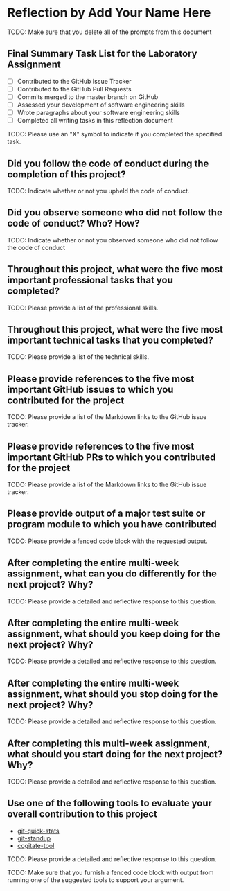 # Reflection by Add Your Name Here

TODO: Make sure that you delete all of the prompts from this document

## Final Summary Task List for the Laboratory Assignment

- [ ] Contributed to the GitHub Issue Tracker
- [ ] Contributed to the GitHub Pull Requests
- [ ] Commits merged to the master branch on GitHub
- [ ] Assessed your development of software engineering skills
- [ ] Wrote paragraphs about your software engineering skills
- [ ] Completed all writing tasks in this reflection document

TODO: Please use an "X" symbol to indicate if you completed the specified task.

## Did you follow the code of conduct during the completion of this project?

TODO: Indicate whether or not you upheld the code of conduct.

## Did you observe someone who did not follow the code of conduct? Who? How?

TODO: Indicate whether or not you observed someone who did not follow the code
of conduct

## Throughout this project, what were the five most important professional tasks that you completed?

TODO: Please provide a list of the professional skills.

## Throughout this project, what were the five most important technical tasks that you completed?

TODO: Please provide a list of the technical skills.

## Please provide references to the five most important GitHub issues to which you contributed for the project

TODO: Please provide a list of the Markdown links to the GitHub issue tracker.

## Please provide references to the five most important GitHub PRs to which you contributed for the project

TODO: Please provide a list of the Markdown links to the GitHub issue tracker.

## Please provide output of a major test suite or program module to which you have contributed

TODO: Please provide a fenced code block with the requested output.

## After completing the entire multi-week assignment, what can you do differently for the next project? Why?

TODO: Please provide a detailed and reflective response to this question.

## After completing the entire multi-week assignment, what should you keep doing for the next project? Why?

TODO: Please provide a detailed and reflective response to this question.

## After completing the entire multi-week assignment, what should you stop doing for the next project? Why?

TODO: Please provide a detailed and reflective response to this question.

## After completing this multi-week assignment, what should you start doing for the next project? Why?

TODO: Please provide a detailed and reflective response to this question.

## Use one of the following tools to evaluate your overall contribution to this project

- [git-quick-stats](https://github.com/arzzen/git-quick-stats)
- [git-standup](https://github.com/kamranahmedse/git-standup)
- [cogitate-tool](https://github.com/GatorCogitate/cogitate_tool)

TODO: Please provide a detailed and reflective response to this question.

TODO: Make sure that you furnish a fenced code block with output from running
one of the suggested tools to support your argument.
